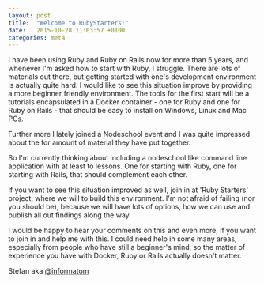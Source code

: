 ```yaml
---
layout: post
title:  "Welcome to RubyStarters!"
date:   2015-10-28 11:03:57 +0100
categories: meta
---
```

I have been using Ruby and Ruby on Rails now for more than 5 years, and whenever I'm asked how to start with Ruby, I struggle. There are lots of materials out there, but getting started with one's development environment is actually quite hard. I would like to see this situation improve by providing a more beginner friendly environment. The tools for the first start will be a tutorials encapsulated in a Docker container - one for Ruby and one for Ruby on Rails - that should be easy to install on Windows, Linux and Mac PCs.

Further more I lately joined a Nodeschool event and I was quite impressed about the for amount of material they have put together.

So I'm currently thinking about including a nodeschool like command line application with at least to lessons. One for starting with Ruby, one for starting with Rails, that should complement each other.

If you want to see this situation improved as well, join in at 'Ruby Starters' project, where we will to build this environment. I'm not afraid of failing (nor you should be), because we will have lots of options, how we can use and publish all out findings along the way.

I would be happy to hear your comments on this and even more, if you want to join in and help me with this. I could need help in some many areas, especially from people who have still a beginner's mind, so the matter of experience you have with Docker, Ruby or Rails actually doesn't matter.

Stefan aka [@informatom](https://twitter.com/informatom)